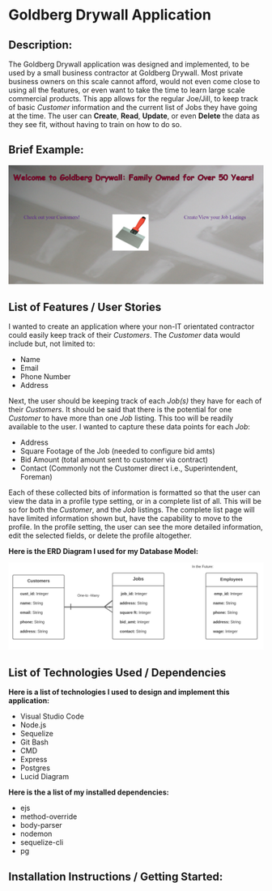 # Goldberg Drywall Application

## Description:

The Goldberg Drywall application was designed and implemented, to be used by a small business contractor at Goldberg Drywall. Most private business owners on this scale cannot afford, would not even come close to using all the features, or even want to take the time to learn large scale commercial products. This app allows for the regular Joe/Jill, to keep track of basic _Customer_ information and the current list of Jobs they have going at the time. The user can **Create**, **Read**, **Update**, or even **Delete** the data as they see fit, without having to train on how to do so.

## Brief Example:

![homepage image](https://raw.githubusercontent.com/jbird33/goldberg_drywall/main/images/Homepage.PNG)

## List of Features / User Stories

I wanted to create an application where your non-IT orientated contractor could easily keep track of their _Customers_. The _Customer_ data would include but, not limited to:

 - Name
 - Email
 - Phone Number
 - Address

Next, the user should be keeping track of each _Job(s)_ they have for each of their _Customers_. It should be said that there is the potential for one _Customer_ to have more than one _Job_ listing. This too will be readily available to the user. I wanted to capture these data points for each _Job_:

- Address
- Square Footage of the Job (needed to configure bid amts)
- Bid Amount (total amount sent to customer via contract)
- Contact (Commonly not the Customer direct i.e., Superintendent, Foreman)

Each of these collected bits of information is formatted so that the user can view the data in a profile type setting, or in a complete list of all. This will be so for both the _Customer_, and the _Job_ listings. The complete list page will have limited information shown but, have the capability to move to the profile. In the profile setting, the user can see the more detailed information, edit the selected fields, or delete the profile altogether.

**Here is the ERD Diagram I used for my Database Model:**

![ERD Diagram](https://raw.githubusercontent.com/jbird33/goldberg_drywall/main/images/DB%20Diagram.PNG)

## List of Technologies Used / Dependencies

**Here is a list of technologies I used to design and implement this application:**
- Visual Studio Code
- Node.js
- Sequelize
- Git Bash
- CMD
- Express
- Postgres
- Lucid Diagram

**Here is the a list of my installed dependencies:**
- ejs
- method-override
- body-parser
- nodemon
- sequelize-cli
- pg

## Installation Instructions / Getting Started: 

